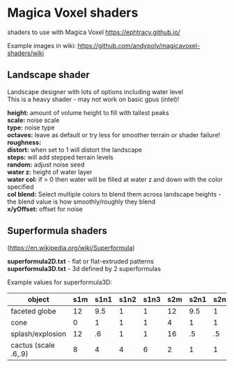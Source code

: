 # Magica Voxel shaders
shaders to use with Magica Voxel https://ephtracy.github.io/

Example images in wiki: https://github.com/andypoly/magicavoxel-shaders/wiki

Landscape shader
--------------------

Landscape designer with lots of options including water level  
This is a heavy shader - may not work on basic gpus (intel)!  

**height:** amount of volume height to fill with tallest peaks  
**scale:** noise scale  
**type:** noise type  
**octaves:** leave as default or try less for smoother terrain or shader failure!  
**roughness:**  
**distort:** when set to 1 will distort the landscape  
**steps:** will add stepped terrain levels  
**random:** adjust noise seed  
**water z:** height of water layer  
**water col:** if > 0 then water will be filled at water z and down with the color specified  
**col blend:** Select multiple colors to blend them across landscape heights - the blend value is how smoothly/roughly they blend  
**x/yOffset:** offset for noise  

Superformula shaders
--------------------
(https://en.wikipedia.org/wiki/Superformula)

**superformula2D.txt** - flat or flat-extruded patterns  
**superformula3D.txt** - 3d defined by 2 superformulas  

Example values for superformula3D:

object              |s1m |s1n1|s1n2|s1n3|s2m |s2n1|s2n2|s2n3|shape  
--------------------|----|----|----|----|----|----|----|----|-----
faceted globe       |12  |9.5 |1   |1   |12  |9.5 |1   |1   |0  
cone                |0   |1   |1   |1   |4   |1   |1   |1   |2  
splash/explosion    |12  |.6  |1   |1   |16  |.5  |.5  |.5  |2/0  
cactus (scale .6,.9)|8   |4   |4   |6   |2   |1   |1   |4   |0 or 2 	  			

